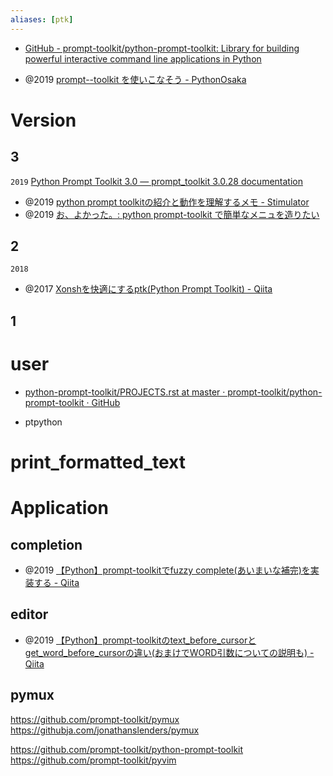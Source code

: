 ```yaml
---
aliases: [ptk]
---
```


- [GitHub - prompt-toolkit/python-prompt-toolkit: Library for building powerful interactive command line applications in Python](https://github.com/prompt-toolkit/python-prompt-toolkit)

- @2019 [prompt--toolkit を使いこなそう - PythonOsaka](https://scrapbox.io/PythonOsaka/prompt--toolkit_%E3%82%92%E4%BD%BF%E3%81%84%E3%81%93%E3%81%AA%E3%81%9D%E3%81%86)

# Version
## 3
`2019`
[Python Prompt Toolkit 3.0 — prompt_toolkit 3.0.28 documentation](https://python-prompt-toolkit.readthedocs.io/en/master/)
- @2019 [python prompt toolkitの紹介と動作を理解するメモ - Stimulator](https://vaaaaaanquish.hatenablog.com/entry/2019/07/06/213909)
- @2019 [お、よかった。: python prompt-toolkit で簡単なメニュを造りたい](http://ayageman.blogspot.com/2019/10/python-prompt-toolkit.html)

## 2
`2018`
- @2017 [Xonshを快適にするptk(Python Prompt Toolkit) - Qiita](https://qiita.com/riktor/items/4a90b4e125cd091a9d07)

## 1

# user
- [python-prompt-toolkit/PROJECTS.rst at master · prompt-toolkit/python-prompt-toolkit · GitHub](https://github.com/prompt-toolkit/python-prompt-toolkit/blob/master/PROJECTS.rst)

- ptpython


# print_formatted_text

# Application

## completion
- @2019 [【Python】prompt-toolkitでfuzzy complete(あいまいな補完)を実装する - Qiita](https://qiita.com/tamago324/items/965b7d129500037c845d)

## editor
- @2019 [【Python】prompt-toolkitのtext_before_cursorとget_word_before_cursorの違い(おまけでWORD引数についての説明も) - Qiita](https://qiita.com/tamago324/items/f3d3db0819834a5dd596)

## pymux
https://github.com/prompt-toolkit/pymux
	https://githubja.com/jonathanslenders/pymux

https://github.com/prompt-toolkit/python-prompt-toolkit
https://github.com/prompt-toolkit/pyvim
